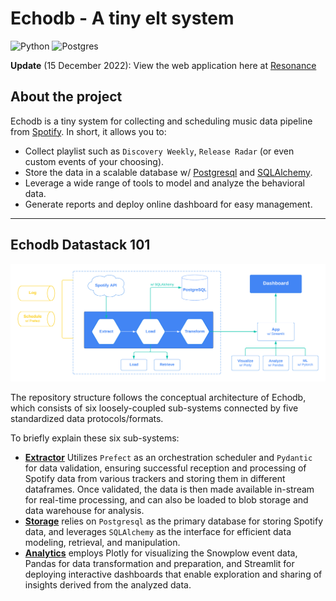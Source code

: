 # Echodb - A tiny elt system

![Python](https://img.shields.io/badge/Made%20With-Python%203.8-blue.svg?style=for-the-badge&logo=Python&logoColor=white)
![Postgres](https://img.shields.io/badge/postgres-%23316192.svg?style=for-the-badge&logo=postgresql&logoColor=white)


**Update** (15 December 2022): View the web application here at [Resonance](https://resonance.streamlit.app/)

## About the project

Echodb is a tiny system for collecting and scheduling music data pipeline from [Spotify](https://engineering.atspotify.com/). In short, it allows you to:

* Collect playlist such as `Discovery Weekly`, `Release Radar` (or even custom events of your choosing).
* Store the data in a scalable database w/ [Postgresql](https://www.postgresql.org/) and [SQLAlchemy](https://www.sqlalchemy.org/).
* Leverage a wide range of tools to model and analyze the behavioral data.
* Generate reports and deploy online dashboard for easy management.

---

## Echodb Datastack 101

![Pipeline](data/stack.png)

The repository structure follows the conceptual architecture of Echodb, which consists of six loosely-coupled sub-systems connected by five standardized data protocols/formats.

To briefly explain these six sub-systems:

* **[Extractor][extractor]** Utilizes `Prefect` as an orchestration scheduler and `Pydantic` for data validation, ensuring successful reception and processing of Spotify data from various trackers and storing them in different dataframes. Once validated, the data is then made available in-stream for real-time processing, and can also be loaded to blob storage and data warehouse for analysis.
* **[Storage][storage]** relies on `Postgresql` as the primary database for storing Spotify data, and leverages `SQLAlchemy` as the interface for efficient data modeling, retrieval, and manipulation.
* **[Analytics][analytics]** employs Plotly for visualizing the Snowplow event data, Pandas for data transformation and preparation, and Streamlit for deploying interactive dashboards that enable exploration and sharing of insights derived from the analyzed data.


[extractor]: https://www.postgresql.org/
[storage]: https://www.postgresql.org/
[analytics]: https://www.postgresql.org/
